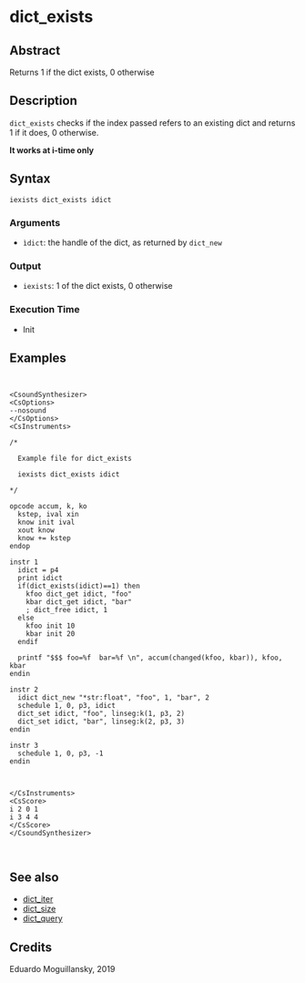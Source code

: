 # dict_exists

## Abstract

Returns 1 if the dict exists, 0 otherwise

## Description

`dict_exists` checks if the index passed refers to an existing dict and returns
1 if it does, 0 otherwise. 

**It works at i-time only**

## Syntax

    iexists dict_exists idict
    

### Arguments

* `ìdict`: the handle of the dict, as returned by `dict_new`

### Output

* `iexists`: 1 of the dict exists, 0 otherwise


### Execution Time

* Init 


## Examples

```csound


<CsoundSynthesizer>
<CsOptions>
--nosound 
</CsOptions>
<CsInstruments>

/*

  Example file for dict_exists

  iexists dict_exists idict
  
*/

opcode accum, k, ko
  kstep, ival xin
  know init ival
  xout know
  know += kstep
endop

instr 1
  idict = p4
  print idict
  if(dict_exists(idict)==1) then
    kfoo dict_get idict, "foo"
    kbar dict_get idict, "bar"
    ; dict_free idict, 1
  else
    kfoo init 10
    kbar init 20
  endif

  printf "$$$ foo=%f  bar=%f \n", accum(changed(kfoo, kbar)), kfoo, kbar
endin

instr 2
  idict dict_new "*str:float", "foo", 1, "bar", 2
  schedule 1, 0, p3, idict
  dict_set idict, "foo", linseg:k(1, p3, 2)
  dict_set idict, "bar", linseg:k(2, p3, 3)
endin

instr 3
  schedule 1, 0, p3, -1
endin



</CsInstruments>
<CsScore>
i 2 0 1
i 3 4 4
</CsScore>
</CsoundSynthesizer>



```


## See also

* [dict_iter](dict_iter.md)
* [dict_size](dict_set.md)
* [dict_query](dict_query.md)


## Credits

Eduardo Moguillansky, 2019
